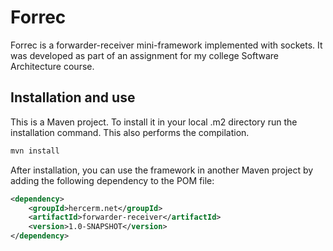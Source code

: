 # Forrec

Forrec is a forwarder-receiver mini-framework implemented with sockets. It was developed as part of an assignment for my college Software Architecture course.

## Installation and use

This is a Maven project. To install it in your local .m2 directory run the installation command. This also performs the compilation.

```bash
mvn install
```

After installation, you can use the framework in another Maven project by adding the following dependency to the POM file:

```xml
<dependency>
    <groupId>hercerm.net</groupId>
    <artifactId>forwarder-receiver</artifactId>
    <version>1.0-SNAPSHOT</version>
</dependency>
```
